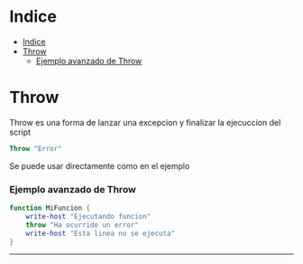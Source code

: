 # Indice
- [Indice](#indice)
- [Throw](#throw)
    - [Ejemplo avanzado de Throw](#ejemplo-avanzado-de-throw)


# Throw
Throw es una forma de lanzar una excepcion y finalizar la ejecuccion del script

```powershell
Throw "Error"
```
Se puede usar directamente como en el ejemplo

### Ejemplo avanzado de Throw
```powershell
function MiFuncion {
    write-host "Ejecutando funcion"
    throw "Ha ocurrido un error"
    write-host "Esta linea no se ejecuta"
}
```
---